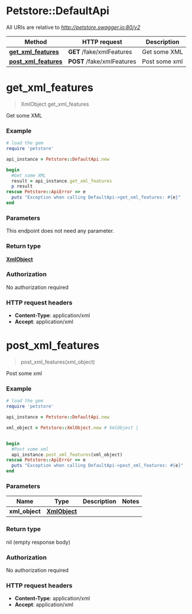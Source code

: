 # Petstore::DefaultApi

All URIs are relative to *http://petstore.swagger.io:80/v2*

Method | HTTP request | Description
------------- | ------------- | -------------
[**get_xml_features**](DefaultApi.md#get_xml_features) | **GET** /fake/xmlFeatures | Get some XML
[**post_xml_features**](DefaultApi.md#post_xml_features) | **POST** /fake/xmlFeatures | Post some xml


# **get_xml_features**
> XmlObject get_xml_features

Get some XML

### Example
```ruby
# load the gem
require 'petstore'

api_instance = Petstore::DefaultApi.new

begin
  #Get some XML
  result = api_instance.get_xml_features
  p result
rescue Petstore::ApiError => e
  puts "Exception when calling DefaultApi->get_xml_features: #{e}"
end
```

### Parameters
This endpoint does not need any parameter.

### Return type

[**XmlObject**](XmlObject.md)

### Authorization

No authorization required

### HTTP request headers

 - **Content-Type**: application/xml
 - **Accept**: application/xml



# **post_xml_features**
> post_xml_features(xml_object)

Post some xml

### Example
```ruby
# load the gem
require 'petstore'

api_instance = Petstore::DefaultApi.new

xml_object = Petstore::XmlObject.new # XmlObject | 


begin
  #Post some xml
  api_instance.post_xml_features(xml_object)
rescue Petstore::ApiError => e
  puts "Exception when calling DefaultApi->post_xml_features: #{e}"
end
```

### Parameters

Name | Type | Description  | Notes
------------- | ------------- | ------------- | -------------
 **xml_object** | [**XmlObject**](XmlObject.md)|  | 

### Return type

nil (empty response body)

### Authorization

No authorization required

### HTTP request headers

 - **Content-Type**: application/xml
 - **Accept**: application/xml



